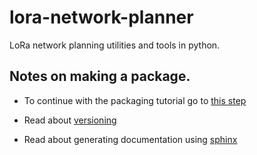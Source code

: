 # lora-network-planner
LoRa network planning utilities and tools in python.


## Notes on making a package.
- To continue with the packaging tutorial go to [this step](https://packaging.python.org/en/latest/tutorials/packaging-projects/#generating-distribution-archives)

- Read about [versioning](https://packaging.python.org/en/latest/guides/distributing-packages-using-setuptools/#pre-release-versioning)

- Read about generating documentation using [sphinx](https://www.sphinx-doc.org/en/master/usage/configuration.html#project-information)
